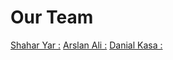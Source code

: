 # Our Team
[Shahar Yar :](https://shahri128.github.io/EngShahari.github.io)
[Arslan Ali :](https://arsl0011.github.io/alif.github.io/)
[ Danial Kasa :]( https://danialkassa.github.io/)
